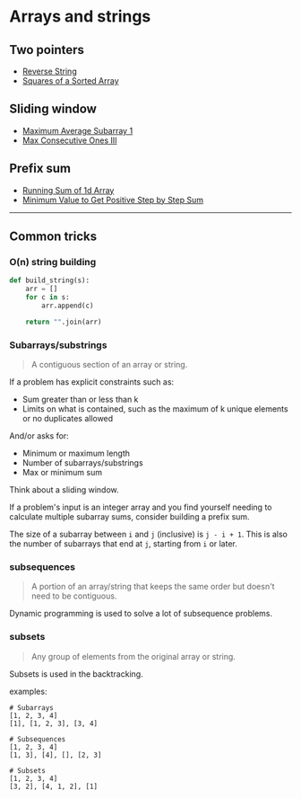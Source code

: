 # Arrays and strings

## Two pointers
- [Reverse String](reverse_string.py)
- [Squares of a Sorted Array](squares_of_a_sorted_array.py)

## Sliding window
- [Maximum Average Subarray 1](maximum_average_subarray1.py)
- [Max Consecutive Ones III](max_consecutive_ones_III.py)

## Prefix sum
- [Running Sum of 1d Array](running_sum_of_1d_array.py)
- [Minimum Value to Get Positive Step by Step Sum](minimum_value_to_get_positive_step_by_step_sum.py)

---

## Common tricks

### O(n) string building

```py
def build_string(s):
    arr = []
    for c in s:
        arr.append(c)

    return "".join(arr)
```

### Subarrays/substrings

> A contiguous section of an array or string.

If a problem has explicit constraints such as:

- Sum greater than or less than k
- Limits on what is contained, such as the maximum of k unique elements or no duplicates allowed

And/or asks for:

- Minimum or maximum length
- Number of subarrays/substrings
- Max or minimum sum

Think about a sliding window.

If a problem's input is an integer array and you find yourself needing to calculate multiple subarray sums, consider building a prefix sum.

The size of a subarray between `i` and `j` (inclusive) is `j - i + 1`. This is also the number of subarrays that end at `j`, starting from `i` or later.

### subsequences

> A portion of an array/string that keeps the same order but doesn't need to be contiguous.

Dynamic programming is used to solve a lot of subsequence problems.

### subsets

> Any group of elements from the original array or string.

Subsets is used in the backtracking.

examples:

```
# Subarrays
[1, 2, 3, 4]
[1], [1, 2, 3], [3, 4]

# Subsequences
[1, 2, 3, 4]
[1, 3], [4], [], [2, 3]

# Subsets
[1, 2, 3, 4]
[3, 2], [4, 1, 2], [1]
```